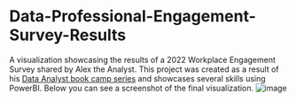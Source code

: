 # Data-Professional-Engagement-Survey-Results
A visualization showcasing the results of a 2022 Workplace Engagement Survey shared by Alex the Analyst. This project was created as a result of his [Data Analyst book camp series](https://www.youtube.com/watch?v=pixlHHe_lNQ&list=PLUaB-1hjhk8FE_XZ87vPPSfHqb6OcM0cF&index=41&ab_channel=AlexTheAnalyst) and showcases several skills using PowerBI. Below you can see a screenshot of the final visualization.
![image](https://github.com/user-attachments/assets/353b08f5-a6c2-40a2-841d-ccbd20b42eff)

